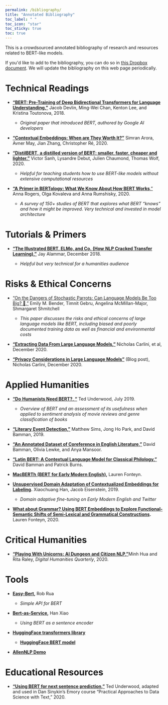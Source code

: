 ```yaml
---
permalink: /bibliography/
title: "Annotated Bibliography"
toc_label: " "
toc_icon: "star"
toc_sticky: true
toc: true
---
```


This is a crowdsourced annotated bibliography of research and resources related to BERT-like models. 

If you'd like to add to the bibliography, you can do so in [this Dropbox document](https://www.dropbox.com/scl/fi/w9w2bs55o0fm1upl2hrhz/BERT-for-Humanists-Annotated-Bibliography.paper?dl=0&rlkey=7qtjce0tilgg42sn7kywwqloh). We will update the bibliography on this web page periodically.

# Technical Readings

- [**“BERT: Pre-Training of Deep Bidirectional Transformers for Language Understanding,”**](https://arxiv.org/pdf/1810.04805.pdf) Jacob Devlin, Ming-Wei Chan, Kenton Lee, and Kristina Toutonova, 2018.

    - *Original paper that introduced BERT, authored by Google AI developers* 

- [**“Contextual Embeddings: When are They Worth It?”**](https://www.aclweb.org/anthology/2020.acl-main.236/) Simran Arora, Avner May, Jian Zhang, Christopher Ré, 2020. 

-  [**“DistilBERT,**](https://arxiv.org/abs/1910.01108)[ **a distilled version of BERT: smaller, faster, cheaper and lighter.”**](https://arxiv.org/abs/1910.01108) Victor Sanh, Lysandre Debut, Julien Chaumond, Thomas Wolf, 2020. 

    - *Helpful for teaching students how to use BERT-like models without extensive computational resources*

-  [**“A**](https://www.mitpressjournals.org/doi/full/10.1162/tacl_a_00349#)[ **Primer in BERTology: What We Know About How BERT Works**](https://www.mitpressjournals.org/doi/full/10.1162/tacl_a_00349#)[,”](https://www.mitpressjournals.org/doi/full/10.1162/tacl_a_00349#) Anna Rogers, Olga Kovaleva and Anna Rumshisky, 2020.

    - *A survey of 150+ studies of BERT that explores what BERT* *“knows”* *and how it might be improved. Very technical and invested in model architecture* 

# Tutorials & Primers

- [**“The Illustrated BERT,  ELMo, and Co.**](http://jalammar.github.io/illustrated-bert/)[ ](http://jalammar.github.io/illustrated-bert/)[**(How**](http://jalammar.github.io/illustrated-bert/)[ **NLP Cracked Transfer Learning),”**](http://jalammar.github.io/illustrated-bert/) Jay Alammar, December 2018.

    - *Helpful but very technical for a humanities audience* 

# Risks & Ethical Concerns

- [“On the Dangers of Stochastic Parrots: Can Language Models Be Too Big? 🦜,”](https://dl.acm.org/doi/10.1145/3442188.3445922) Emily M. Bender, Timnit Gebru, Angelina McMillan-Major, Shmargaret Shmitchell
    - *This paper discusses the risks and ethical concerns of large language models like BERT, including biased and poorly documented training data as well as financial and environmental costs*

- [**“Extracting Data From Large Language Models,”**](https://arxiv.org/pdf/2012.07805.pdf) Nicholas Carlini, et al, December 2020.

- [**“Privacy Considerations in Large Language Models”**](https://ai.googleblog.com/2020/12/privacy-considerations-in-large.html) (Blog post), Nicholas Carlini, December 2020.

# Applied Humanities

-  [**“Do**](https://tedunderwood.com/2019/07/15/do-humanists-need-bert/10)[ **Humanists Need BERT?, “**](https://tedunderwood.com/2019/07/15/do-humanists-need-bert/10) Ted Underwood, July 2019. 

    - *Overview of BERT and an assessment of its usefulness when applied to sentiment analysis of movie reviews and genre classification of books* 

-  [**“Literary**](https://doi.org/10.18653/v1/P19-1353)[ **Event Detection,”**](https://doi.org/10.18653/v1/P19-1353) Matthew Sims, Jong Ho Park, and David Bamman, 2019.

- [**“An Annotated Dataset of Coreference in English Literature,”**](https://arxiv.org/abs/1912.01140) David Bamman, Olivia Lewke, and Anya Mansoor.

-  [**“Latin**](https://arxiv.org/abs/2009.10053)[ **BERT: A Contextual Language Model for Classical Philology**](https://arxiv.org/abs/2009.10053)[**,**](https://arxiv.org/abs/2009.10053)[**”**](https://arxiv.org/abs/2009.10053) David Bamman and Patrick Burns.

- [**MacBERTh**](https://www.universiteitleiden.nl/en/news/2020/06/a-whole-new-computational-world)[ ](https://www.universiteitleiden.nl/en/news/2020/06/a-whole-new-computational-world)[**(BERT**](https://www.universiteitleiden.nl/en/news/2020/06/a-whole-new-computational-world)[ **for Early Modern English)**](https://www.universiteitleiden.nl/en/news/2020/06/a-whole-new-computational-world)**,** Lauren Fonteyn.

- [**Unsupervised Domain Adaptation of Contextualized Embeddings for Labeling**](https://www.aclweb.org/anthology/D19-1433/)**.** Xiaochuang Han, Jacob Eisenstein, 2019. 

    - *Domain adaptive fine-tuning on Early Modern English and Twitter*

- [**What about Grammar? Using BERT Embeddings to Explore Functional-Semantic Shifts of Semi-Lexical and Grammatical Constructions**](http://ceur-ws.org/Vol-2723/short15.pdf)**.** Lauren Fonteyn, 2020. 

# Critical Humanities

- [**“Playing With Unicorns:** ](http://www.digitalhumanities.org/dhq/vol/14/4/000533/000533.html)[**AI Dungeon**](http://www.digitalhumanities.org/dhq/vol/14/4/000533/000533.html)[ **and Citizen NLP,”**](http://www.digitalhumanities.org/dhq/vol/14/4/000533/000533.html)Minh Hua and Rita Raley, *Digital Humanities Quarterly*, 2020.

# Tools

-  [**Easy-Bert**](https://github.com/robrua/easy-bert)**,** Rob Rua

    - *Simple API for BERT* 

-  [**Bert-as-Service**](https://github.com/hanxiao/bert-as-service)**,** Han Xiao

    - *Using BERT as a sentence encoder* 

- [**HuggingFace transformers library**](https://huggingface.co/transformers/index.html)

    - [**HuggingFace BERT model**](https://huggingface.co/transformers/model_doc/bert.html)

- [**AllenNLP Demo**](https://demo.allennlp.org/reading-comprehension) 

# Educational Resources

- [**“Using BERT for next sentence prediction,”**](https://github.com/sinykin/QTM-340/blob/master/notebooks/class21-BERT-next-sentence-inclass-ds.ipynb) Ted Underwood, adapted and used in Dan Sinykin’s Emory course “Practical Approaches to Data Science with Text,” 2020.